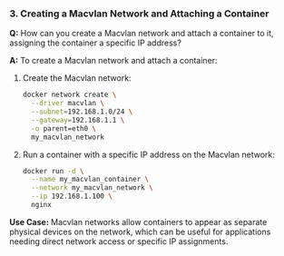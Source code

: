### 3. Creating a Macvlan Network and Attaching a Container

**Q:** How can you create a Macvlan network and attach a container to it, assigning the container a specific IP address?

**A:** To create a Macvlan network and attach a container:

1. Create the Macvlan network:

    ```bash
    docker network create \
      --driver macvlan \
      --subnet=192.168.1.0/24 \
      --gateway=192.168.1.1 \
      -o parent=eth0 \
      my_macvlan_network
    ```

2. Run a container with a specific IP address on the Macvlan network:

    ```bash
    docker run -d \
      --name my_macvlan_container \
      --network my_macvlan_network \
      --ip 192.168.1.100 \
      nginx
    ```

**Use Case:** Macvlan networks allow containers to appear as separate physical devices on the network, which can be useful for applications needing direct network access or specific IP assignments.